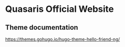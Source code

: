 # Quasaris Official Website

## Theme documentation
https://themes.gohugo.io/hugo-theme-hello-friend-ng/
